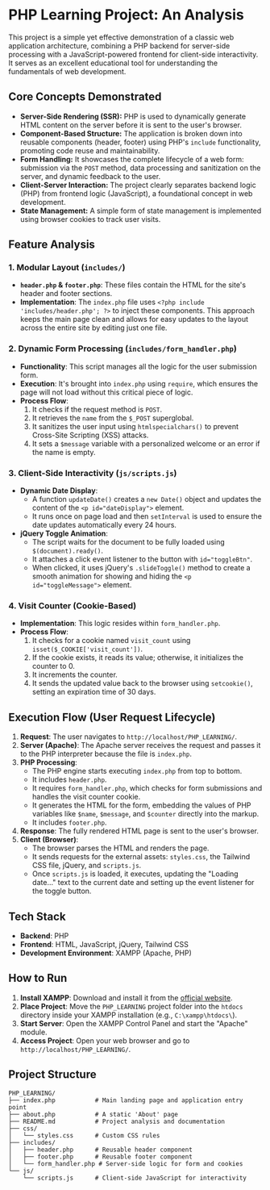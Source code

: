 # PHP Learning Project: An Analysis

This project is a simple yet effective demonstration of a classic web application architecture, combining a PHP backend for server-side processing with a JavaScript-powered frontend for client-side interactivity. It serves as an excellent educational tool for understanding the fundamentals of web development.

## Core Concepts Demonstrated

*   **Server-Side Rendering (SSR):** PHP is used to dynamically generate HTML content on the server before it is sent to the user's browser.
*   **Component-Based Structure:** The application is broken down into reusable components (header, footer) using PHP's `include` functionality, promoting code reuse and maintainability.
*   **Form Handling:** It showcases the complete lifecycle of a web form: submission via the `POST` method, data processing and sanitization on the server, and dynamic feedback to the user.
*   **Client-Server Interaction:** The project clearly separates backend logic (PHP) from frontend logic (JavaScript), a foundational concept in web development.
*   **State Management:** A simple form of state management is implemented using browser cookies to track user visits.

## Feature Analysis

### 1. Modular Layout (`includes/`)
*   **`header.php` & `footer.php`**: These files contain the HTML for the site's header and footer sections.
*   **Implementation**: The `index.php` file uses `<?php include 'includes/header.php'; ?>` to inject these components. This approach keeps the main page clean and allows for easy updates to the layout across the entire site by editing just one file.

### 2. Dynamic Form Processing (`includes/form_handler.php`)
*   **Functionality**: This script manages all the logic for the user submission form.
*   **Execution**: It's brought into `index.php` using `require`, which ensures the page will not load without this critical piece of logic.
*   **Process Flow**:
    1.  It checks if the request method is `POST`.
    2.  It retrieves the `name` from the `$_POST` superglobal.
    3.  It sanitizes the user input using `htmlspecialchars()` to prevent Cross-Site Scripting (XSS) attacks.
    4.  It sets a `$message` variable with a personalized welcome or an error if the name is empty.

### 3. Client-Side Interactivity (`js/scripts.js`)
*   **Dynamic Date Display**:
    *   A function `updateDate()` creates a `new Date()` object and updates the content of the `<p id="dateDisplay">` element.
    *   It runs once on page load and then `setInterval` is used to ensure the date updates automatically every 24 hours.
*   **jQuery Toggle Animation**:
    *   The script waits for the document to be fully loaded using `$(document).ready()`.
    *   It attaches a click event listener to the button with `id="toggleBtn"`.
    *   When clicked, it uses jQuery's `.slideToggle()` method to create a smooth animation for showing and hiding the `<p id="toggleMessage">` element.

### 4. Visit Counter (Cookie-Based)
*   **Implementation**: This logic resides within `form_handler.php`.
*   **Process Flow**:
    1.  It checks for a cookie named `visit_count` using `isset($_COOKIE['visit_count'])`.
    2.  If the cookie exists, it reads its value; otherwise, it initializes the counter to 0.
    3.  It increments the counter.
    4.  It sends the updated value back to the browser using `setcookie()`, setting an expiration time of 30 days.

## Execution Flow (User Request Lifecycle)

1.  **Request**: The user navigates to `http://localhost/PHP_LEARNING/`.
2.  **Server (Apache)**: The Apache server receives the request and passes it to the PHP interpreter because the file is `index.php`.
3.  **PHP Processing**:
    *   The PHP engine starts executing `index.php` from top to bottom.
    *   It includes `header.php`.
    *   It requires `form_handler.php`, which checks for form submissions and handles the visit counter cookie.
    *   It generates the HTML for the form, embedding the values of PHP variables like `$name`, `$message`, and `$counter` directly into the markup.
    *   It includes `footer.php`.
4.  **Response**: The fully rendered HTML page is sent to the user's browser.
5.  **Client (Browser)**:
    *   The browser parses the HTML and renders the page.
    *   It sends requests for the external assets: `styles.css`, the Tailwind CSS file, jQuery, and `scripts.js`.
    *   Once `scripts.js` is loaded, it executes, updating the "Loading date..." text to the current date and setting up the event listener for the toggle button.

## Tech Stack

*   **Backend**: PHP
*   **Frontend**: HTML, JavaScript, jQuery, Tailwind CSS
*   **Development Environment**: XAMPP (Apache, PHP)

## How to Run

1.  **Install XAMPP**: Download and install it from the [official website](https://www.apachefriends.org/index.html).
2.  **Place Project**: Move the `PHP_LEARNING` project folder into the `htdocs` directory inside your XAMPP installation (e.g., `C:\xampp\htdocs\`).
3.  **Start Server**: Open the XAMPP Control Panel and start the "Apache" module.
4.  **Access Project**: Open your web browser and go to `http://localhost/PHP_LEARNING/`.

## Project Structure

```
PHP_LEARNING/
├── index.php           # Main landing page and application entry point
├── about.php           # A static 'About' page
├── README.md           # Project analysis and documentation
├── css/
│   └── styles.css      # Custom CSS rules
├── includes/
│   ├── header.php      # Reusable header component
│   ├── footer.php      # Reusable footer component
│   └── form_handler.php # Server-side logic for form and cookies
└── js/
    └── scripts.js      # Client-side JavaScript for interactivity
```